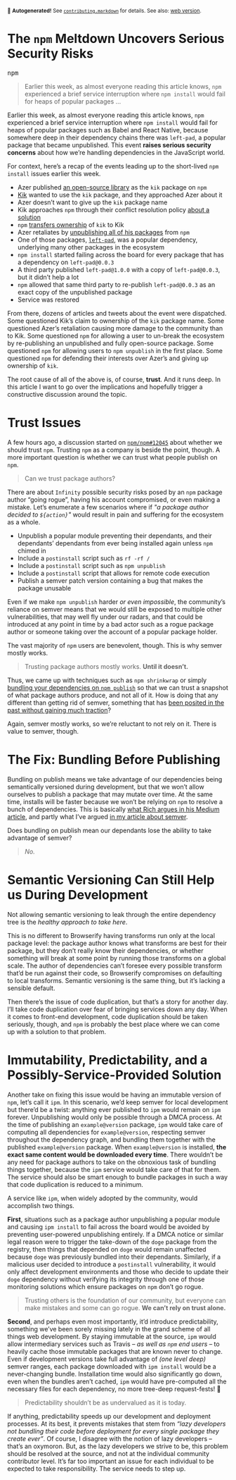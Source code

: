 <sub>&#x1F6A8; <strong>Autogenerated!</strong> See <a href="https://github.com/ponyfoo/articles/tree/noindex/contributing.markdown"><code>contributing.markdown</code></a> for details. See also: <a href="https://ponyfoo.com/articles/npm-meltdown-security-concerns">web version</a>.</sub>

<a href="https://ponyfoo.com/articles/npm-meltdown-security-concerns"><div></div></a>

<h1>The <code class="md-code md-code-inline">npm</code> Meltdown Uncovers Serious Security Risks</h1>

<p><kbd>npm</kbd></p>

<blockquote><p>Earlier this week, as almost everyone reading this article knows, <code>npm</code> experienced a brief service interruption where <code>npm install</code> would fail for heaps of popular packages &#x2026;</p></blockquote>

<div><p>Earlier this week, as almost everyone reading this article knows, <code class="md-code md-code-inline">npm</code> experienced a brief service interruption where <code class="md-code md-code-inline">npm install</code> would fail for heaps of popular packages such as Babel and React Native, because somewhere deep in their dependency chains there was <code class="md-code md-code-inline">left-pad</code>, a popular package that became unpublished. This event <strong>raises serious security concerns</strong> about how we&#x2019;re handling dependencies in the JavaScript world.</p></div>

<div></div>

<div><p>For context, here&#x2019;s a recap of the events leading up to the short-lived <code class="md-code md-code-inline">npm install</code> issues earlier this week.</p> <ul> <li>Azer published <a href="https://github.com/starters/kik" target="_blank" aria-label="starters/kik on GitHub">an open-source library</a> as the <code class="md-code md-code-inline">kik</code> package on <code class="md-code md-code-inline">npm</code></li> <li><a href="https://www.kik.com/" target="_blank">Kik</a> wanted to use the <code class="md-code md-code-inline">kik</code> package, and they approached Azer about it</li> <li>Azer doesn&#x2019;t want to give up the <code class="md-code md-code-inline">kik</code> package name</li> <li>Kik approaches <code class="md-code md-code-inline">npm</code> through their conflict resolution policy <a href="https://medium.com/@mproberts/a-discussion-about-the-breaking-of-the-internet-3d4d2a83aa4d" target="_blank" aria-label="A discussion about the breaking of the Internet">about a solution</a></li> <li><code class="md-code md-code-inline">npm</code> <a href="http://blog.npmjs.org/post/141577284765/kik-left-pad-and-npm" target="_blank" aria-label="kik, left-pad, and npm">transfers ownership</a> of <code class="md-code md-code-inline">kik</code> to Kik</li> <li>Azer retaliates by <a href="https://medium.com/@azerbike/i-ve-just-liberated-my-modules-9045c06be67c" target="_blank" aria-label="I&#x2019;ve Just Liberated My Modules">unpublishing all of his packages</a> from <code class="md-code md-code-inline">npm</code></li> <li>One of those packages, <a href="https://github.com/azer/left-pad" target="_blank" aria-label="azer/left-pad on GitHub"><code class="md-code md-code-inline">left-pad</code></a>, was a popular dependency, underlying many other packages in the ecosystem</li> <li><code class="md-code md-code-inline">npm install</code> started failing across the board for every package that has a dependency on <code class="md-code md-code-inline">left-pad@0.0.3</code></li> <li>A third party published <code class="md-code md-code-inline">left-pad@1.0.0</code> with a copy of <code class="md-code md-code-inline">left-pad@0.0.3</code>, but it didn&#x2019;t help a lot</li> <li><code class="md-code md-code-inline">npm</code> allowed that same third party to re-publish <code class="md-code md-code-inline">left-pad@0.0.3</code> as an exact copy of the unpublished package</li> <li>Service was restored</li> </ul> <p>From there, dozens of articles and tweets about the event were dispatched. Some questioned Kik&#x2019;s claim to ownership of the <code class="md-code md-code-inline">kik</code> package name. Some questioned Azer&#x2019;s retaliation causing more damage to the community than to Kik. Some questioned <code class="md-code md-code-inline">npm</code> for allowing a user to un-break the ecosystem by re-publishing an unpublished and fully open-source package. Some questioned <code class="md-code md-code-inline">npm</code> for allowing users to <code class="md-code md-code-inline">npm unpublish</code> in the first place. Some questioned <code class="md-code md-code-inline">npm</code> for defending their interests over Azer&#x2019;s and giving up ownership of <code class="md-code md-code-inline">kik</code>.</p> <p>The root cause of all of the above is, of course, <strong>trust</strong>. And it runs deep. In this article I want to go over the implications and hopefully trigger a constructive discussion around the topic.</p></div>

<div><h1 id="trust-issues">Trust Issues</h1> <p>A few hours ago, a discussion started on <a href="https://github.com/npm/npm/issues/12045#issuecomment-200976024" target="_blank" aria-label="&apos;Should I trust npm?&apos; - #12045 on GitHub"><code class="md-code md-code-inline">npm/npm#12045</code></a> about whether we should trust <code class="md-code md-code-inline">npm</code>. Trusting <code class="md-code md-code-inline">npm</code> as a company is beside the point, though. A more important question is whether we can trust what people publish on <code class="md-code md-code-inline">npm</code>.</p> <blockquote> <p>Can we trust package authors?</p> </blockquote> <p>There are about <code class="md-code md-code-inline">Infinity</code> possible security risks posed by an <code class="md-code md-code-inline">npm</code> package author &#x201C;going rogue&#x201D;, having his account compromised, or even making a mistake. Let&#x2019;s enumerate a few scenarios where if <em>&quot;a package author decided to <code class="md-code md-code-inline">${action}</code>&quot;</em> would result in pain and suffering for the ecosystem as a whole.</p> <ul> <li>Unpublish a popular module preventing their dependants, and their dependants&#x2019; dependants from ever being installed again unless <code class="md-code md-code-inline">npm</code> chimed in</li> <li>Include a <code class="md-code md-code-inline">postinstall</code> script such as <code class="md-code md-code-inline">rf -rf /</code></li> <li>Include a <code class="md-code md-code-inline">postinstall</code> script such as <code class="md-code md-code-inline">npm unpublish</code></li> <li>Include a <code class="md-code md-code-inline">postinstall</code> script that allows for remote code execution</li> <li>Publish a semver patch version containing a bug that makes the package unusable</li> </ul> <p>Even if we make <code class="md-code md-code-inline">npm unpublish</code> harder <em>or even impossible</em>, the community&#x2019;s reliance on semver means that we would still be exposed to multiple other vulnerabilities, that may well fly under our radars, and that could be introduced at any point in time by a bad actor such as a rogue package author or someone taking over the account of a popular package holder.</p> <p>The vast majority of <code class="md-code md-code-inline">npm</code> users are benevolent, though. This is why semver mostly works.</p> <blockquote> <p>Trusting package authors mostly works. <strong>Until it doesn&#x2019;t.</strong></p> </blockquote> <p>Thus, we came up with techniques such as <code class="md-code md-code-inline">npm shrinkwrap</code> or simply <a href="https://medium.com/@Rich_Harris/how-to-not-break-the-internet-with-this-one-weird-trick-e3e2d57fee28" target="_blank" aria-label="How to not break the internet with this one weird trick">bundling your dependencies on <code class="md-code md-code-inline">npm publish</code></a> so that we can trust a snapshot of what package authors produce, and not all of it. How is doing that any different than getting rid of semver, something that has <a href="https://ponyfoo.com/articles/immutable-npm-dependencies" aria-label="Keeping Your npm Dependencies Immutable on Pony Foo">been posited in the past without gaining much traction</a>?</p> <p>Again, semver mostly works, so we&#x2019;re reluctant to not rely on it. There is value to semver, though.</p> <h1 id="the-fix-bundling-before-publishing">The Fix: Bundling Before Publishing</h1> <p>Bundling on publish means we take advantage of our dependencies being semantically versioned during development, but that we won&#x2019;t allow ourselves to publish a package that may mutate over time. At the same time, installs will be faster because we won&#x2019;t be relying on <code class="md-code md-code-inline">npm</code> to resolve a bunch of dependencies. This is basically <a href="https://medium.com/@Rich_Harris/how-to-not-break-the-internet-with-this-one-weird-trick-e3e2d57fee28" target="_blank" aria-label="How to not break the internet with this one weird trick">what Rich argues in his Medium article</a>, and partly what I&#x2019;ve argued <a href="https://ponyfoo.com/articles/immutable-npm-dependencies" aria-label="Keeping Your npm Dependencies Immutable on Pony Foo">in my article about semver</a>.</p> <p>Does bundling on publish mean our dependants lose the ability to take advantage of semver?</p> <blockquote> <p><em>No.</em></p> </blockquote> <h1 id="semantic-versioning-can-still-help-us-during-development">Semantic Versioning Can Still Help us During Development</h1> <p>Not allowing semantic versioning to leak through the entire dependency tree is the <em>healthy approach to take here</em>.</p> <p>This is no different to Browserify having transforms run only at the local package level: the package author knows what transforms are best for their package, but they don&#x2019;t really know their dependencies, or whether something will break at some point by running those transforms on a global scale. The author of dependencies can&#x2019;t foresee every possible transform that&#x2019;d be run against their code, so Browserify compromises on defaulting to local transforms. Semantic versioning is the same thing, but it&#x2019;s lacking a sensible default.</p> <p>Then there&#x2019;s the issue of code duplication, but that&#x2019;s a story for another day. I&#x2019;ll take code duplication over fear of bringing services down any day. When it comes to front-end development, code duplication should be taken seriously, though, and <code class="md-code md-code-inline">npm</code> is probably the best place where we can come up with a solution to that problem.</p> <h1 id="immutability-predictability-and-a-possibly-service-provided-solution">Immutability, Predictability, and a Possibly-Service-Provided Solution</h1> <p>Another take on fixing this issue would be having an immutable version of <code class="md-code md-code-inline">npm</code>, let&#x2019;s call it <code class="md-code md-code-inline">ipm</code>. In this scenario, we&#x2019;d keep semver for local development but there&#x2019;d be a twist: anything ever published to <code class="md-code md-code-inline">ipm</code> would remain on <code class="md-code md-code-inline">ipm</code> forever. Unpublishing would only be possible through a DMCA process. At the time of publishing an <code class="md-code md-code-inline">example@version</code> package, <code class="md-code md-code-inline">ipm</code> would take care of computing all dependencies for <code class="md-code md-code-inline">example@version</code>, respecting semver throughout the dependency graph, and bundling them together with the published <code class="md-code md-code-inline">example@version</code> package. When <code class="md-code md-code-inline">example@version</code> is installed, <strong>the exact same content would be downloaded every time</strong>. There wouldn&#x2019;t be any need for package authors to take on the obnoxious task of bundling things together, because the <code class="md-code md-code-inline">ipm</code> service would take care of that for them. The service should also be smart enough to bundle packages in such a way that code duplication is reduced to a minimum.</p> <p>A service like <code class="md-code md-code-inline">ipm</code>, when widely adopted by the community, would accomplish two things.</p> <p><strong>First</strong>, situations such as a package author unpublishing a popular module and causing <code class="md-code md-code-inline">ipm install</code> to fail across the board would be avoided by preventing user-powered unpublishing entirely. If a DMCA notice or similar legal reason were to trigger the take-down of the <code class="md-code md-code-inline">doge</code> package from the registry, then things that depended on <code class="md-code md-code-inline">doge</code> would remain unaffected because <code class="md-code md-code-inline">doge</code> was previously bundled into their dependants. Similarly, if a malicious user decided to introduce a <code class="md-code md-code-inline">postinstall</code> vulnerability, it would only affect development environments and those who decide to update their <code class="md-code md-code-inline">doge</code> dependency without verifying its integrity through one of those monitoring solutions which ensure packages on <code class="md-code md-code-inline">npm</code> don&#x2019;t go rogue.</p> <blockquote> <p>Trusting others is the foundation of our community, but everyone can make mistakes and some can go rogue. <strong>We can&#x2019;t rely on trust alone.</strong></p> </blockquote> <p><strong>Second</strong>, and perhaps even most importantly, it&#x2019;d introduce predictability, something we&#x2019;ve been sorely missing lately in the grand scheme of all things web development. By staying immutable at the source, <code class="md-code md-code-inline">ipm</code> would allow intermediary services such as Travis <em>&#x2013; as well as <code class="md-code md-code-inline">npm</code> end users &#x2013;</em> to heavily cache those immutable packages that are known never to change. Even if development versions take full advantage of <em>(one level deep)</em> semver ranges, each package downloaded with <code class="md-code md-code-inline">ipm install</code> would be a never-changing bundle. Installation time would also significantly go down, even when the bundles aren&#x2019;t cached, <code class="md-code md-code-inline">ipm</code> would have pre-computed all the necessary files for each dependency, no more tree-deep request-fests! &#x1F333;</p> <blockquote> <p>Predictability shouldn&#x2019;t be as undervalued as it is today.</p> </blockquote> <p>If anything, predictability speeds up our development and deployment processes. At its best, it prevents mistakes that stem from <em>&#x201C;lazy developers not bundling their code before deployment for every single package they create ever&#x201D;</em>. Of course, I disagree with the notion of lazy developers &#x2013; that&#x2019;s an oxymoron. But, as the lazy developers we strive to be, this problem should be resolved at the source, and not at the individual community contributor level. It&#x2019;s far too important an issue for each individual to be expected to take responsibility. The service needs to step up.</p></div>
